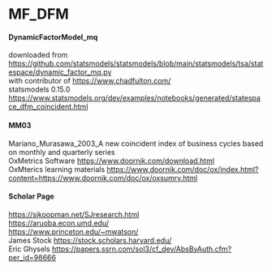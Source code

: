 # MF_DFM

#### DynamicFactorModel_mq 
downloaded from https://github.com/statsmodels/statsmodels/blob/main/statsmodels/tsa/statespace/dynamic_factor_mq.py
<br> with contributor of https://www.chadfulton.com/
<br> statsmodels 0.15.0 https://www.statsmodels.org/dev/examples/notebooks/generated/statespace_dfm_coincident.html
#### MM03
Mariano_Murasawa_2003_A new coincident index of business cycles based on monthly and quarterly series
<br> OxMetrics Software https://www.doornik.com/download.html
<br> OxMterics learning materials https://www.doornik.com/doc/ox/index.html?content=https://www.doornik.com/doc/ox/oxsumry.html

#### Scholar Page 
https://sjkoopman.net/SJresearch.html 
<br> https://aruoba.econ.umd.edu/
<br> https://www.princeton.edu/~mwatson/
<br> James Stock https://stock.scholars.harvard.edu/
<br> Eric Ghysels https://papers.ssrn.com/sol3/cf_dev/AbsByAuth.cfm?per_id=98666
